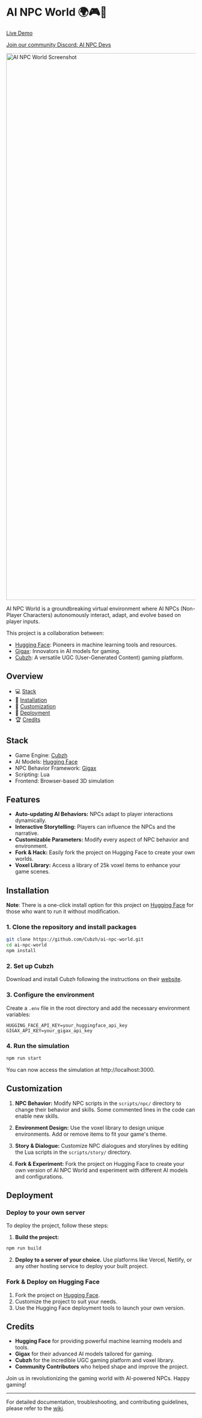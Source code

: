 # AI NPC World 🌍🎮🤖

[Live Demo](https://cu.bzh/demo)

[Join our community Discord: AI NPC Devs](https://discord.gg/xyz123)

<img width="1454" alt="AI NPC World Screenshot" src="https://cu.bzh/assets/npc-world.png">

AI NPC World is a groundbreaking virtual environment where AI NPCs (Non-Player Characters) autonomously interact, adapt, and evolve based on player inputs.

This project is a collaboration between:
- [Hugging Face](https://huggingface.co/): Pioneers in machine learning tools and resources.
- [Gigax](https://github.com/GigaxGames): Innovators in AI models for gaming.
- [Cubzh](https://cu.bzh): A versatile UGC (User-Generated Content) gaming platform.

## Overview

- 💻 [Stack](#stack)
- 🧠 [Installation](#installation)
- 🎨 [Customization](#customization)
- 🚀 [Deployment](#deployment)
- 🏆 [Credits](#credits)

## Stack

- Game Engine: [Cubzh](https://cu.bzh)
- AI Models: [Hugging Face](https://huggingface.co/)
- NPC Behavior Framework: [Gigax](https://github.com/GigaxGames)
- Scripting: Lua
- Frontend: Browser-based 3D simulation

## Features

- **Auto-updating AI Behaviors:** NPCs adapt to player interactions dynamically.
- **Interactive Storytelling:** Players can influence the NPCs and the narrative.
- **Customizable Parameters:** Modify every aspect of NPC behavior and environment.
- **Fork & Hack:** Easily fork the project on Hugging Face to create your own worlds.
- **Voxel Library:** Access a library of 25k voxel items to enhance your game scenes.

## Installation

**Note**: There is a one-click install option for this project on [Hugging Face](https://huggingface.co/projects/ai-npc-world) for those who want to run it without modification.

### 1. Clone the repository and install packages

```bash
git clone https://github.com/Cubzh/ai-npc-world.git
cd ai-npc-world
npm install
```

### 2. Set up Cubzh

Download and install Cubzh following the instructions on their [website](https://cu.bzh).

### 3. Configure the environment

Create a `.env` file in the root directory and add the necessary environment variables:

```env
HUGGING_FACE_API_KEY=your_huggingface_api_key
GIGAX_API_KEY=your_gigax_api_key
```

### 4. Run the simulation

```bash
npm run start
```

You can now access the simulation at http://localhost:3000.

## Customization

1. **NPC Behavior:** Modify NPC scripts in the `scripts/npc/` directory to change their behavior and skills. Some commented lines in the code can enable new skills.

2. **Environment Design:** Use the voxel library to design unique environments. Add or remove items to fit your game's theme.

3. **Story & Dialogue:** Customize NPC dialogues and storylines by editing the Lua scripts in the `scripts/story/` directory.

4. **Fork & Experiment:** Fork the project on Hugging Face to create your own version of AI NPC World and experiment with different AI models and configurations.

## Deployment

### Deploy to your own server

To deploy the project, follow these steps:

1. **Build the project:**

```bash
npm run build
```

2. **Deploy to a server of your choice.** Use platforms like Vercel, Netlify, or any other hosting service to deploy your built project.

### Fork & Deploy on Hugging Face

1. Fork the project on [Hugging Face](https://huggingface.co/projects/ai-npc-world).
2. Customize the project to suit your needs.
3. Use the Hugging Face deployment tools to launch your own version.

## Credits

- **Hugging Face** for providing powerful machine learning models and tools.
- **Gigax** for their advanced AI models tailored for gaming.
- **Cubzh** for the incredible UGC gaming platform and voxel library.
- **Community Contributors** who helped shape and improve the project.

Join us in revolutionizing the gaming world with AI-powered NPCs. Happy gaming!

---

For detailed documentation, troubleshooting, and contributing guidelines, please refer to the [wiki](https://github.com/Cubzh/ai-npc-world/wiki).
